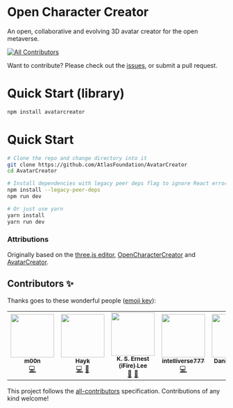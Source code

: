 # Open Character Creator
An open, collaborative and evolving 3D avatar creator for the open metaverse.

<!-- ALL-CONTRIBUTORS-BADGE:START - Do not remove or modify this section -->
[![All Contributors](https://img.shields.io/badge/all_contributors-5-orange.svg?style=flat-square)](#contributors-)
<!-- ALL-CONTRIBUTORS-BADGE:END -->

Want to contribute? Please check out the [issues](https://github.com/AtlasFoundation/AvatarCreator/issues), or submit a pull request.

# Quick Start (library)
```bash
npm install avatarcreator
```

# Quick Start
```bash
# Clone the repo and change directory into it
git clone https://github.com/AtlasFoundation/AvatarCreator
cd AvatarCreator

# Install dependencies with legacy peer deps flag to ignore React errors
npm install --legacy-peer-deps
npm run dev

# Or just use yarn
yarn install
yarn run dev
```

### Attributions
Originally based on the [three.js editor](https://threejs.org/editor/), [OpenCharacterCreator](https://github.com/AngellXR/OpenCharacterCreator) and [AvatarCreator](https://github.com/AtlasFoundation/AvatarCreator).

## Contributors ✨

Thanks goes to these wonderful people ([emoji key](https://allcontributors.org/docs/en/emoji-key)):

<!-- ALL-CONTRIBUTORS-LIST:START - Do not remove or modify this section -->
<!-- prettier-ignore-start -->
<!-- markdownlint-disable -->
<table>
  <tr>
    <td align="center"><a href="https://github.com/lalalune"><img src="https://avatars.githubusercontent.com/u/18633264?v=4?s=100" width="100px;" alt=""/><br /><sub><b>m00n</b></sub></a><br /><a href="https://github.com/AtlasFoundation/AvatarCreator/commits?author=lalalune" title="Code">💻</a></td>
    <td align="center"><a href="https://github.com/mavisakalayan"><img src="https://avatars.githubusercontent.com/u/55106546?v=4?s=100" width="100px;" alt=""/><br /><sub><b>Hayk</b></sub></a><br /><a href="https://github.com/AtlasFoundation/AvatarCreator/commits?author=mavisakalayan" title="Code">💻</a> <a href="#design-mavisakalayan" title="Design">🎨</a></td>
    <td align="center"><a href="https://github.com/fire"><img src="https://avatars.githubusercontent.com/u/32321?v=4?s=100" width="100px;" alt=""/><br /><sub><b>K. S. Ernest (iFire) Lee</b></sub></a><br /><a href="#ideas-fire" title="Ideas, Planning, & Feedback">🤔</a> <a href="#research-fire" title="Research">🔬</a></td>
    <td align="center"><a href="https://github.com/intelliverse777"><img src="https://avatars.githubusercontent.com/u/103969701?v=4?s=100" width="100px;" alt=""/><br /><sub><b>intelliverse777</b></sub></a><br /><a href="https://github.com/AtlasFoundation/AvatarCreator/commits?author=intelliverse777" title="Code">💻</a></td>
    <td align="center"><a href="http://cipherproxy.com"><img src="https://avatars.githubusercontent.com/u/86984714?v=4?s=100" width="100px;" alt=""/><br /><sub><b>Daniel McCoy</b></sub></a><br /><a href="https://github.com/AtlasFoundation/AvatarCreator/commits?author=cp-daniel-mccoy" title="Code">💻</a></td>
  </tr>
</table>

<!-- markdownlint-restore -->
<!-- prettier-ignore-end -->

<!-- ALL-CONTRIBUTORS-LIST:END -->

This project follows the [all-contributors](https://github.com/all-contributors/all-contributors) specification. Contributions of any kind welcome!
